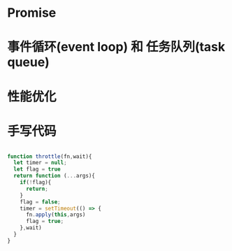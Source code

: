 # Promise

# 事件循环(event loop) 和 任务队列(task queue)

# 性能优化

# 手写代码

```javascript

function throttle(fn,wait){
  let timer = null;
  let flag = true
  return function (...args){
    if(!flag){
      return;
    }
    flag = false;
    timer = setTimeout(() => {
      fn.apply(this,args)
      flag = true;
    },wait)
  }
}

```
